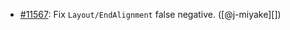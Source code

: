 * [#11567](https://github.com/rubocop/rubocop/issues/11567): Fix `Layout/EndAlignment` false negative. ([@j-miyake][])
